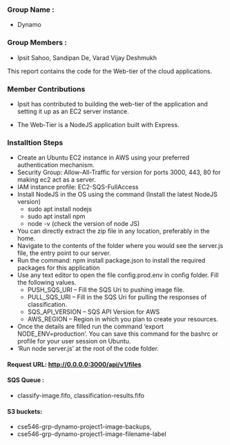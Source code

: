 ### Group Name :
- Dynamo
### Group Members :
- Ipsit Sahoo, Sandipan De, Varad Vijay Deshmukh

This report contains the code for the Web-tier of the cloud applications.

### Member Contributions

- Ipsit has contributed to building the web-tier of the application and setting it up as an EC2 server instance.

- The Web-Tier is a NodeJS application built with Express.

### Installtion Steps

- Create an Ubuntu EC2 instance in AWS using your preferred authentication mechanism.
- Security Group: Allow-All-Traffic for version for ports 3000, 443, 80 for making ec2 act as a server.
- IAM instance profile: EC2-SQS-FullAccess
- Install NodeJS in the OS using the command (Install the latest NodeJS version)
    - sudo apt install nodejs
    - sudo apt install npm
    - node -v (check the version of node JS)
- You can directly extract the zip file in any location, preferably in the home.
- Navigate to the contents of the folder where you would see the server.js file, the entry point to our server.
- Run the command: npm install package.json to install the required packages for this application
- Use any text editor to open the file config.prod.env in config folder. Fill the following values.
    - PUSH_SQS_URI – Fill the SQS Uri to pushing image file.
    - PULL_SQS_URI – Fill in the SQS Uri for pulling the responses of classification.
    - SQS_API_VERSION – SQS API Version for AWS
    - AWS_REGION – Region in which you plan to create your resources.
- Once the details are filled run the command ‘export NODE_ENV=production’. You can save this command for the bashrc or profile for your user session on Ubuntu.
- ‘Run node server.js’ at the root of the code folder.


#### Request URL: http://0.0.0.0:3000/api/v1/files 

#### SQS Queue : 
- classify-image.fifo, classification-results.fifo 
#### S3 buckets:
- cse546-grp-dynamo-project1-image-backups,
- cse546-grp-dynamo-project1-image-filename-label
